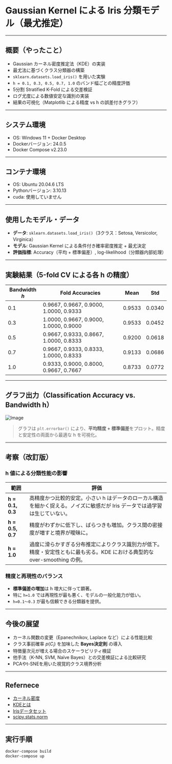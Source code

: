 # Gaussian Kernel による Iris 分類モデル（最尤推定）

---

## 概要（やったこと）

* Gaussian カーネル密度推定法（KDE）の実装
* 最尤法に基づくクラス分類器の構築
* `sklearn.datasets.load_iris()` を用いた実験
* `h = 0.1, 0.3, 0.5, 0.7, 1.0` のバンド幅ごとの精度評価
* 5分割 Stratified K-Fold による交差検証
* ログ尤度による数値安定な識別の実装
* 結果の可視化（Matplotlib による精度 vs h の誤差付きグラフ）

---

## システム環境

* OS: Windows 11 + Docker Desktop
* Dockerバージョン: 24.0.5
* Docker Compose v2.23.0

---

## コンテナ環境

* OS: Ubuntu 20.04.6 LTS
* Pythonバージョン: 3.10.13
* cuda: 使用していません

---

## 使用したモデル・データ

* **データ**: `sklearn.datasets.load_iris()`（3クラス：Setosa, Versicolor, Virginica）
* **モデル**: Gaussian Kernel による条件付き確率密度推定 + 最尤決定
* **評価指標**: Accuracy（平均 + 標準偏差）, log-likelihood（分類器内部処理）

---

## 実験結果（5-fold CV による各 h の精度）

| Bandwidth $h$ | Fold Accuracies                        | Mean   | Std    |
| ------------- | -------------------------------------- | ------ | ------ |
| 0.1           | 0.9667, 0.9667, 0.9000, 1.0000, 0.9333 | 0.9533 | 0.0340 |
| 0.3           | 1.0000, 0.9667, 0.9000, 1.0000, 0.9000 | 0.9533 | 0.0452 |
| 0.5           | 0.9667, 0.9333, 0.8667, 1.0000, 0.8333 | 0.9200 | 0.0618 |
| 0.7           | 0.9667, 0.9333, 0.8333, 1.0000, 0.8333 | 0.9133 | 0.0686 |
| 1.0           | 0.9333, 0.9000, 0.8000, 0.9667, 0.7667 | 0.8733 | 0.0772 |

---

## グラフ出力（Classification Accuracy vs. Bandwidth h）

![Image](https://github.com/user-attachments/assets/9d759232-f5e8-421b-813f-855594414983)


> グラフは `plt.errorbar()` により、**平均精度 + 標準偏差**をプロット。精度と安定性の両面から最適な h を可視化。

---

## 考察（改訂版）

### h 値による分類性能の影響

| 範囲               | 評価                                                                      |
| ---------------- | ----------------------------------------------------------------------- |
| **h = 0.1, 0.3** | 高精度かつ比較的安定。小さい h はデータのローカル構造を細かく捉える。ノイズに敏感だが Iris データでは過学習は生じていない。      |
| **h = 0.5, 0.7** | 精度がわずかに低下し、ばらつきも増加。クラス間の密接度が増すと境界が曖昧に。                                  |
| **h = 1.0**      | 過度に滑らかすぎる分布推定によりクラス識別力が低下。精度・安定性ともに最も劣る。KDE における典型的な over-smoothing の例。 |

### 精度と再現性のバランス

* **標準偏差の増加**は h 増大に伴って顕著。
* 特に `h=1.0` では再現性が最も悪く、モデルの一般化能力が低い。
* `h=0.1〜0.3` が最も信頼できる分類器を提供。

---

## 今後の展望

* カーネル関数の変更（Epanechnikov, Laplace など）による性能比較
* クラス事前確率 $p(C_i)$ を加味した **Bayes決定則** の導入
* 特徴量次元が増える場合のスケーラビリティ検証
* 他手法（K-NN, SVM, Naïve Bayes）との交差検証による比較研究
* PCAやt-SNEを用いた視覚的クラス境界分析

---

## Refernece
* [カーネル密度](https://pro.arcgis.com/ja/pro-app/latest/tool-reference/spatial-analyst/kernel-density.htm)
* [KDEとは](https://qiita.com/shokishimada/items/f630a20099e8e4bdc2f7)
* [Irisデータセット](https://archive.ics.uci.edu/ml/datasets/iris)
* [scipy.stats.norm](https://docs.scipy.org/doc/scipy/reference/generated/scipy.stats.norm.html)
---

## 実行手順
```bash
docker-compose build
docker-compose up
```
